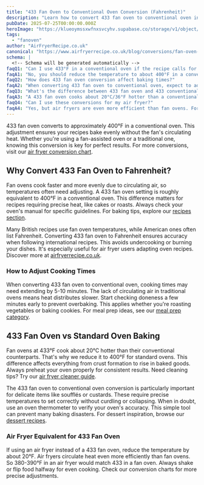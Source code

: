 ```yaml
---
title: "433 Fan Oven to Conventional Oven Conversion (Fahrenheit)"
description: "Learn how to convert 433 fan oven to conventional oven in Fahrenheit for perfect baking results every time. Easy steps & tips included!"
pubDate: 2025-07-25T00:00:00.000Z
heroImage: "https://klueoymssxwfnxsvcyhv.supabase.co/storage/v1/object/public/Shmucket/433-fan-oven-to-conventional-oven-conversion-fahrenheit.png"
tags:
  - "fanoven"
author: "AirFryerRecipe.co.uk"
canonical: "https://www.airfryerrecipe.co.uk/blog/conversions/fan-oven-to-fahrenheit/433-fan-oven-to-conventional-oven-conversion-fahrenheit"
schema: |
  <!-- Schema will be generated automatically -->
faqQ1: "Can I use 433°F in a conventional oven if the recipe calls for 433 fan oven?"
faqA1: "No, you should reduce the temperature to about 400°F in a conventional oven. Fan ovens circulate hot air, cooking food faster and more evenly. Using the same temperature in a conventional oven could result in overcooked or burnt food."
faqQ2: "How does 433 fan oven conversion affect baking times?"
faqA2: "When converting 433 fan oven to conventional oven, expect to add 5-10 minutes to baking times. Conventional ovens heat more slowly without circulating air. Always check food a few minutes before the suggested time to prevent overbaking."
faqQ3: "What's the difference between 433 fan oven and 433 conventional oven?"
faqA3: "A 433 fan oven cooks about 20°C/36°F hotter than a conventional oven set to the same temperature. The fan circulates hot air, increasing heat transfer to food. That's why we reduce the temperature when converting to conventional oven settings."
faqQ4: "Can I use these conversions for my air fryer?"
faqA4: "Yes, but air fryers are even more efficient than fan ovens. For a 433 fan oven recipe, try reducing the air fryer temperature by another 20°F (to about 380°F). Always monitor cooking as air fryers work faster than conventional ovens."
---
```

<p>433 fan oven converts to approximately 400°F in a conventional oven. This adjustment ensures your recipes bake evenly without the fan's circulating heat. Whether you're using a fan-assisted oven or a traditional one, knowing this conversion is key for perfect results. For more conversions, visit our <a href=https://www.airfryerrecipe.co.uk/air-fryer-conversion-chart>air fryer conversion chart</a>.</p>

<h2>Why Convert 433 Fan Oven to Fahrenheit?</h2>
<p>Fan ovens cook faster and more evenly due to circulating air, so temperatures often need adjusting. A 433 fan oven setting is roughly equivalent to 400°F in a conventional oven. This difference matters for recipes requiring precise heat, like cakes or roasts. Always check your oven's manual for specific guidelines. For baking tips, explore our <a href=https://www.airfryerrecipe.co.uk/recipes>recipes section</a>.</p>

<p>Many British recipes use fan oven temperatures, while American ones often list Fahrenheit. Converting 433 fan oven to Fahrenheit ensures accuracy when following international recipes. This avoids undercooking or burning your dishes. It's especially useful for air fryer users adapting oven recipes. Discover more at <a href=https://www.airfryerrecipe.co.uk>airfryerrecipe.co.uk</a>.</p>

<h3>How to Adjust Cooking Times</h3>
<p>When converting 433 fan oven to conventional oven, cooking times may need extending by 5-10 minutes. The lack of circulating air in traditional ovens means heat distributes slower. Start checking doneness a few minutes early to prevent overbaking. This applies whether you're roasting vegetables or baking cookies. For meal prep ideas, see our <a href=https://www.airfryerrecipe.co.uk/recipe-category/meal-prep>meal prep category</a>.</p>

<h2>433 Fan Oven vs Standard Oven Baking</h2>
<p>Fan ovens at 433°F cook about 20°C hotter than their conventional counterparts. That's why we reduce it to 400°F for standard ovens. This difference affects everything from crust formation to rise in baked goods. Always preheat your oven properly for consistent results. Need cleaning tips? Try our <a href=https://www.airfryerrecipe.co.uk/air-fryer-cleaner>air fryer cleaner guide</a>.</p>

<p>The 433 fan oven to conventional oven conversion is particularly important for delicate items like soufflés or custards. These require precise temperatures to set correctly without curdling or collapsing. When in doubt, use an oven thermometer to verify your oven's accuracy. This simple tool can prevent many baking disasters. For dessert inspiration, browse our <a href=https://www.airfryerrecipe.co.uk/recipe-category/dessert>dessert recipes</a>.</p>

<h3>Air Fryer Equivalent for 433 Fan Oven</h3>
<p>If using an air fryer instead of a 433 fan oven, reduce the temperature by about 20°F. Air fryers circulate heat even more efficiently than fan ovens. So 380-390°F in an air fryer would match 433 in a fan oven. Always shake or flip food halfway for even cooking. Check our conversion charts for more precise adjustments.</p>

